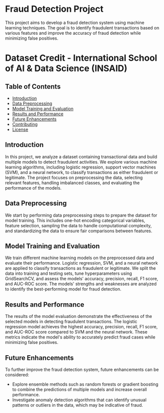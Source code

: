 # Fraud Detection Project

This project aims to develop a fraud detection system using machine learning techniques. The goal is to identify fraudulent transactions based on various features and improve the accuracy of fraud detection while minimizing false positives.

# Dataset Credit - International School of AI & Data Science (INSAID)


## Table of Contents

- [Introduction](#introduction)
- [Data Preprocessing](#data-preprocessing)
- [Model Training and Evaluation](#model-training-and-evaluation)
- [Results and Performance](#results-and-performance)
- [Future Enhancements](#future-enhancements)
- [Contributing](#contributing)
- [License](#license)

## Introduction

In this project, we analyze a dataset containing transactional data and build multiple models to detect fraudulent activities. We explore various machine learning algorithms, including logistic regression, support vector machines (SVM), and a neural network, to classify transactions as either fraudulent or legitimate. The project focuses on preprocessing the data, selecting relevant features, handling imbalanced classes, and evaluating the performance of the models.

## Data Preprocessing

We start by performing data preprocessing steps to prepare the dataset for model training. This includes one-hot encoding categorical variables, feature selection, sampling the data to handle computational complexity, and standardizing the data to ensure fair comparisons between features.

## Model Training and Evaluation

We train different machine learning models on the preprocessed data and evaluate their performance. Logistic regression, SVM, and a neural network are applied to classify transactions as fraudulent or legitimate. We split the data into training and testing sets, tune hyperparameters using GridSearchCV, and assess the models' accuracy, precision, recall, F1 score, and AUC-ROC score. The models' strengths and weaknesses are analyzed to identify the best-performing model for fraud detection.

## Results and Performance

The results of the model evaluation demonstrate the effectiveness of the selected models in detecting fraudulent transactions. The logistic regression model achieves the highest accuracy, precision, recall, F1 score, and AUC-ROC score compared to SVM and the neural network. These metrics indicate the model's ability to accurately predict fraud cases while minimizing false positives.

## Future Enhancements

To further improve the fraud detection system, future enhancements can be considered:

- Explore ensemble methods such as random forests or gradient boosting to combine the predictions of multiple models and increase overall performance.
- Investigate anomaly detection algorithms that can identify unusual patterns or outliers in the data, which may be indicative of fraud.

